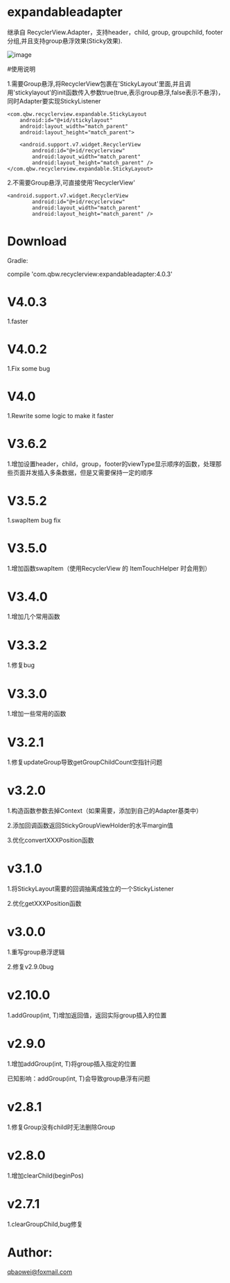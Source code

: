 # expandableadapter



继承自 RecyclerView.Adapter，支持header，child, group, groupchild, footer 分组,并且支持group悬浮效果(Sticky效果).



![image](https://github.com/qbaowei/ExpandableAdapter/raw/master/screenshots/ExpandableAdapter.gif)


#使用说明


1.需要Group悬浮,将RecyclerView包裹在'StickyLayout'里面,并且调用'stickylayout'的init函数传入参数true(true,表示group悬浮,false表示不悬浮)，同时Adapter要实现StickyListener


    <com.qbw.recyclerview.expandable.StickyLayout
        android:id="@+id/stickylayout"
        android:layout_width="match_parent"
        android:layout_height="match_parent">

        <android.support.v7.widget.RecyclerView
            android:id="@+id/recyclerview"
            android:layout_width="match_parent"
            android:layout_height="match_parent" />
    </com.qbw.recyclerview.expandable.StickyLayout>


2.不需要Group悬浮,可直接使用'RecyclerView'


    <android.support.v7.widget.RecyclerView
            android:id="@+id/recyclerview"
            android:layout_width="match_parent"
            android:layout_height="match_parent" />



# Download


Gradle:

compile 'com.qbw.recyclerview:expandableadapter:4.0.3'

# V4.0.3

1.faster

# V4.0.2

1.Fix some bug

# V4.0

1.Rewrite some logic to make it faster

# V3.6.2

1.增加设置header，child，group，footer的viewType显示顺序的函数，处理那些页面并发插入多条数据，但是又需要保持一定的顺序

# V3.5.2

1.swapItem bug fix

# V3.5.0

1.增加函数swapItem（使用RecyclerView 的 ItemTouchHelper 时会用到）

# V3.4.0

1.增加几个常用函数

# V3.3.2

1.修复bug

# V3.3.0

1.增加一些常用的函数

# V3.2.1

1.修复updateGroup导致getGroupChildCount空指针问题

# v3.2.0

1.构造函数参数去掉Context（如果需要，添加到自己的Adapter基类中）

2.添加回调函数返回StickyGroupViewHolder的水平margin值

3.优化convertXXXPosition函数

# v3.1.0

1.将StickyLayout需要的回调抽离成独立的一个StickyListener

2.优化getXXXPosition函数

# v3.0.0

1.重写group悬浮逻辑

2.修复v2.9.0bug

# v2.10.0

1.addGroup(int, T)增加返回值，返回实际group插入的位置


# v2.9.0

1.增加addGroup(int, T)将group插入指定的位置

已知影响：addGroup(int, T)会导致group悬浮有问题


# v2.8.1


1.修复Group没有child时无法删除Group


# v2.8.0


1.增加clearChild(beginPos)


# v2.7.1


1.clearGroupChild,bug修复


# Author:


qbaowei@foxmail.com

